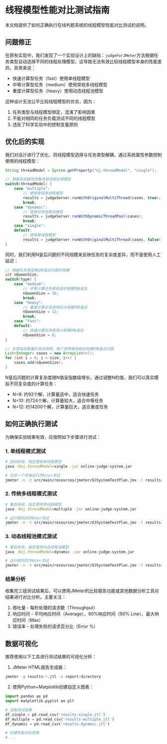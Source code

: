 # 线程模型性能对比测试指南

本文档提供了如何正确执行在线判题系统的线程模型性能对比测试的说明。

## 问题修正

在原有实现中，我们发现了一个实验设计上的缺陷：`judgeForJMeter`方法根据任务类型自动选择不同的线程处理模型，这导致无法有效比较线程模型本身的性能差异。具体来说：

- 快速计算型任务（fast）使用单线程模型
- 中等计算型任务（medium）使用常规多线程模型
- 重度计算型任务（heavy）使用动态线程池模型

这种设计无法公平比较线程模型的优劣，因为：
1. 任务类型与线程模型绑定，混淆了影响因素
2. 不能对相同的任务负载测试不同的线程模型
3. 违反了科学实验中的控制变量原则

## 优化后的实现

我们对设计进行了优化，将线程模型选择与任务类型解耦，通过系统属性参数控制使用的线程模型：

```java
String threadModel = System.getProperty("oj.threadModel", "single");

// 根据系统属性参数选择线程处理模型
switch(threadModel) {
    case "multiple":
        // 使用常规多线程模型
        results = judgeServer.runWithOriginalMultiThread(cases, true);
        break;
    case "dynamic":
        // 使用动态线程池模型
        results = judgeServer.runWithDynamicThreadPool(cases);
        break;
    case "single":
    default:
        // 使用单线程模型
        results = judgeServer.runWithOriginalMultiThread(cases, false);
}
```

同时，我们利用N皇后问题的不同规模来反映任务的复杂度差异，而不是使用人工延迟：

```java
// 根据任务类型确定N皇后问题的规模
int nQueenSize;
switch(type) {
    case "medium":
        // 中等计算任务使用适中规模的N皇后
        nQueenSize = 10;
        break;
    case "heavy":
        // 重度计算任务使用较大规模的N皇后
        nQueenSize = 12;
        break;
    case "fast":
    default:
        // 快速计算任务使用小规模的N皇后
        nQueenSize = 8;
}

// 生成指定数量的测试用例，每个用例使用相应规模的N皇后问题
List<Integer> cases = new ArrayList<>();
for (int i = 0; i < size; i++) {
    cases.add(nQueenSize);
}
```

N皇后问题的计算复杂度随N值呈指数级增长，通过调整N的值，我们可以真实模拟不同复杂度的计算任务：
- N=8: 约92个解，计算量适中，适合快速任务
- N=10: 约724个解，计算量较大，适合中等任务
- N=12: 约14200个解，计算量巨大，适合重度任务

## 如何正确执行测试

为确保实验结果有效，应按照如下步骤进行测试：

### 1. 单线程模式测试
```bash
# 启动系统，指定使用单线程模型
java -Doj.threadModel=single -jar online-judge-system.jar

# 在另一个终端运行JMeter测试
jmeter -n -t src/main/resources/jmeter/OJSystemTestPlan.jmx -l results-single.jtl
```

### 2. 传统多线程模式测试
```bash
# 重启系统，指定使用多线程模型
java -Doj.threadModel=multiple -jar online-judge-system.jar

# 运行相同的JMeter测试
jmeter -n -t src/main/resources/jmeter/OJSystemTestPlan.jmx -l results-multiple.jtl
```

### 3. 动态线程池模式测试
```bash
# 重启系统，指定使用动态线程池模型
java -Doj.threadModel=dynamic -jar online-judge-system.jar

# 运行相同的JMeter测试
jmeter -n -t src/main/resources/jmeter/OJSystemTestPlan.jmx -l results-dynamic.jtl
```

### 结果分析

收集完三组测试结果后，可以使用JMeter的比较报告功能或其他数据分析工具对结果进行对比分析。主要关注：

1. 吞吐量 - 每秒处理的请求数（Throughput）
2. 响应时间 - 平均响应时间（Average）、90%响应时间（90% Line）、最大响应时间（Max）
3. 错误率 - 处理失败的请求百分比（Error %）

## 数据可视化

推荐使用以下工具进行测试结果的可视化分析：

1. JMeter HTML报告生成器：
```bash
jmeter -g results-*.jtl -o report-directory
```

2. 使用Python+Matplotlib创建自定义图表：
```python
import pandas as pd
import matplotlib.pyplot as plt

# 读取测试结果
df_single = pd.read_csv('results-single.jtl')
df_multiple = pd.read_csv('results-multiple.jtl')
df_dynamic = pd.read_csv('results-dynamic.jtl')

# 创建性能对比图表
# ...
``` 